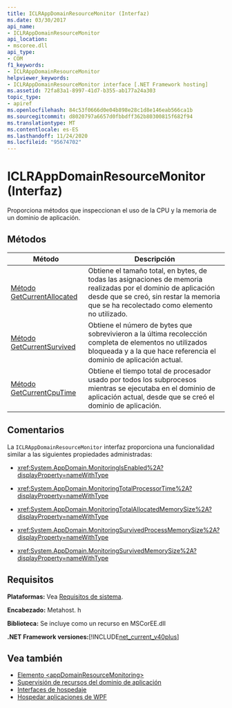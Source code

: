 ```yaml
---
title: ICLRAppDomainResourceMonitor (Interfaz)
ms.date: 03/30/2017
api_name:
- ICLRAppDomainResourceMonitor
api_location:
- mscoree.dll
api_type:
- COM
f1_keywords:
- ICLRAppDomainResourceMonitor
helpviewer_keywords:
- ICLRAppDomainResourceMonitor interface [.NET Framework hosting]
ms.assetid: 72fa83a1-8997-41d7-b355-ab177a24a303
topic_type:
- apiref
ms.openlocfilehash: 84c53f0666d0e04b898e28c1d8e146eab566ca1b
ms.sourcegitcommit: d8020797a6657d0fbbdff362b80300815f682f94
ms.translationtype: MT
ms.contentlocale: es-ES
ms.lasthandoff: 11/24/2020
ms.locfileid: "95674702"
---
```

# <a name="iclrappdomainresourcemonitor-interface"></a>ICLRAppDomainResourceMonitor (Interfaz)

Proporciona métodos que inspeccionan el uso de la CPU y la memoria de un dominio de aplicación.  
  
## <a name="methods"></a>Métodos  
  
|Método|Descripción|  
|------------|-----------------|  
|[Método GetCurrentAllocated](iclrappdomainresourcemonitor-getcurrentallocated-method.md)|Obtiene el tamaño total, en bytes, de todas las asignaciones de memoria realizadas por el dominio de aplicación desde que se creó, sin restar la memoria que se ha recolectado como elemento no utilizado.|  
|[Método GetCurrentSurvived](iclrappdomainresourcemonitor-getcurrentsurvived-method.md)|Obtiene el número de bytes que sobrevivieron a la última recolección completa de elementos no utilizados bloqueada y a la que hace referencia el dominio de aplicación actual.|  
|[Método GetCurrentCpuTime](iclrappdomainresourcemonitor-getcurrentcputime-method.md)|Obtiene el tiempo total de procesador usado por todos los subprocesos mientras se ejecutaba en el dominio de aplicación actual, desde que se creó el dominio de aplicación.|  
  
## <a name="remarks"></a>Comentarios  

 La `ICLRAppDomainResourceMonitor` interfaz proporciona una funcionalidad similar a las siguientes propiedades administradas:  
  
- <xref:System.AppDomain.MonitoringIsEnabled%2A?displayProperty=nameWithType>  
  
- <xref:System.AppDomain.MonitoringTotalProcessorTime%2A?displayProperty=nameWithType>  
  
- <xref:System.AppDomain.MonitoringTotalAllocatedMemorySize%2A?displayProperty=nameWithType>  
  
- <xref:System.AppDomain.MonitoringSurvivedProcessMemorySize%2A?displayProperty=nameWithType>  
  
- <xref:System.AppDomain.MonitoringSurvivedMemorySize%2A?displayProperty=nameWithType>  
  
## <a name="requirements"></a>Requisitos  

 **Plataformas:** Vea [Requisitos de sistema](../../get-started/system-requirements.md).  
  
 **Encabezado:** Metahost. h  
  
 **Biblioteca:** Se incluye como un recurso en MSCorEE.dll  
  
 **.NET Framework versiones:**[!INCLUDE[net_current_v40plus](../../../../includes/net-current-v40plus-md.md)]  
  
## <a name="see-also"></a>Vea también

- [Elemento \<appDomainResourceMonitoring>](../../configure-apps/file-schema/runtime/appdomainresourcemonitoring-element.md)
- [Supervisión de recursos del dominio de aplicación](../../../standard/garbage-collection/app-domain-resource-monitoring.md)
- [Interfaces de hospedaje](hosting-interfaces.md)
- [Hospedar aplicaciones de WPF](index.md)
